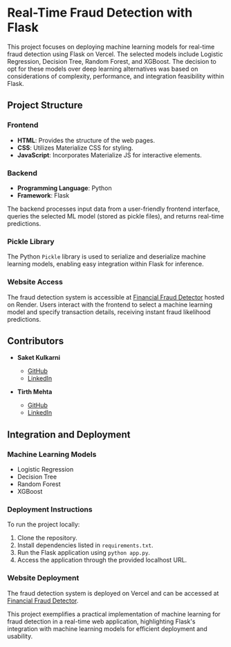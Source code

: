 # Real-Time Fraud Detection with Flask

This project focuses on deploying machine learning models for real-time fraud detection using Flask on Vercel. The selected models include Logistic Regression, Decision Tree, Random Forest, and XGBoost. The decision to opt for these models over deep learning alternatives was based on considerations of complexity, performance, and integration feasibility within Flask.

## Project Structure

### Frontend
- **HTML**: Provides the structure of the web pages.
- **CSS**: Utilizes Materialize CSS for styling.
- **JavaScript**: Incorporates Materialize JS for interactive elements.

### Backend
- **Programming Language**: Python
- **Framework**: Flask

The backend processes input data from a user-friendly frontend interface, queries the selected ML model (stored as pickle files), and returns real-time predictions.

### Pickle Library
The Python `Pickle` library is used to serialize and deserialize machine learning models, enabling easy integration within Flask for inference.

### Website Access
The fraud detection system is accessible at [Financial Fraud Detector](https://financialfrauddetector.onrender.com) hosted on Render. Users interact with the frontend to select a machine learning model and specify transaction details, receiving instant fraud likelihood predictions.

## Contributors
- **Saket Kulkarni**
  - [GitHub](https://github.com/StrangeCoder1729)
  - [LinkedIn](www.linkedin.com/in/saketkulkarni1729)
  
- **Tirth Mehta**
  - [GitHub](https://github.com/TirthM21)
  - [LinkedIn](https://www.linkedin.com/in/mehta-tirth/)

## Integration and Deployment

### Machine Learning Models
- Logistic Regression
- Decision Tree
- Random Forest
- XGBoost

### Deployment Instructions
To run the project locally:
1. Clone the repository.
2. Install dependencies listed in `requirements.txt`.
3. Run the Flask application using `python app.py`.
4. Access the application through the provided localhost URL.

### Website Deployment
The fraud detection system is deployed on Vercel and can be accessed at [Financial Fraud Detector](https://financialfrauddetector.onrender.com).

This project exemplifies a practical implementation of machine learning for fraud detection in a real-time web application, highlighting Flask's integration with machine learning models for efficient deployment and usability.
